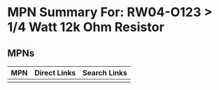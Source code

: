 



# MPN Summary For: RW04-O123 > 1/4 Watt 12k Ohm Resistor

## MPNs
  

|MPN|Direct Links|Search Links|
| :--- | :--- | :--- |
||||
